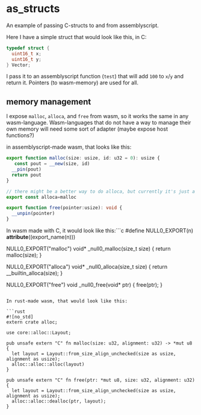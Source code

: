 # as_structs

An example of passing C-structs to and from assemblyscript.

Here I have a simple struct that would look like this, in C:

```c
typedef struct {
  uint16_t x;
  uint16_t y;
} Vector;
```

I pass it to an assemblyscript function (`test`) that will add `100` to `x`/`y` and return it. Pointers (to wasm-memory) are used for all.

## memory management

I expose `malloc`, `alloca`, and `free` from wasm, so it works the same in any wasm-language. Wasm-languages that do not have a way to manage their own memory will need some sort of adapter (maybe expose host functions?)

in assemblyscript-made wasm, that looks like this:

```ts
export function malloc(size: usize, id: u32 = 0): usize {
   const pout = __new(size, id)
  __pin(pout)
  return pout
}

// there might be a better way to do alloca, but currently it's just a copy of malloc
export const alloca=malloc

export function free(pointer:usize): void {
  __unpin(pointer)
}
```

In wasm made with C, it would look like this:```c
#define NULL0_EXPORT(n) __attribute__((export_name(n)))

NULL0_EXPORT("malloc")
void* _null0_malloc(size_t size) {
  return malloc(size);
}

NULL0_EXPORT("alloca")
void* _null0_alloca(size_t size) {
  return __builtin_alloca(size);
}

NULL0_EXPORT("free")
void _null0_free(void* ptr) {
  free(ptr);
}
```

In rust-made wasm, that would look like this:

```rust
#![no_std]
extern crate alloc;

use core::alloc::Layout;

pub unsafe extern "C" fn malloc(size: u32, alignment: u32) -> *mut u8 {
  let layout = Layout::from_size_align_unchecked(size as usize, alignment as usize);
  alloc::alloc::alloc(layout)
}

pub unsafe extern "C" fn free(ptr: *mut u8, size: u32, alignment: u32) {
  let layout = Layout::from_size_align_unchecked(size as usize, alignment as usize);
  alloc::alloc::dealloc(ptr, layout);
}
```

